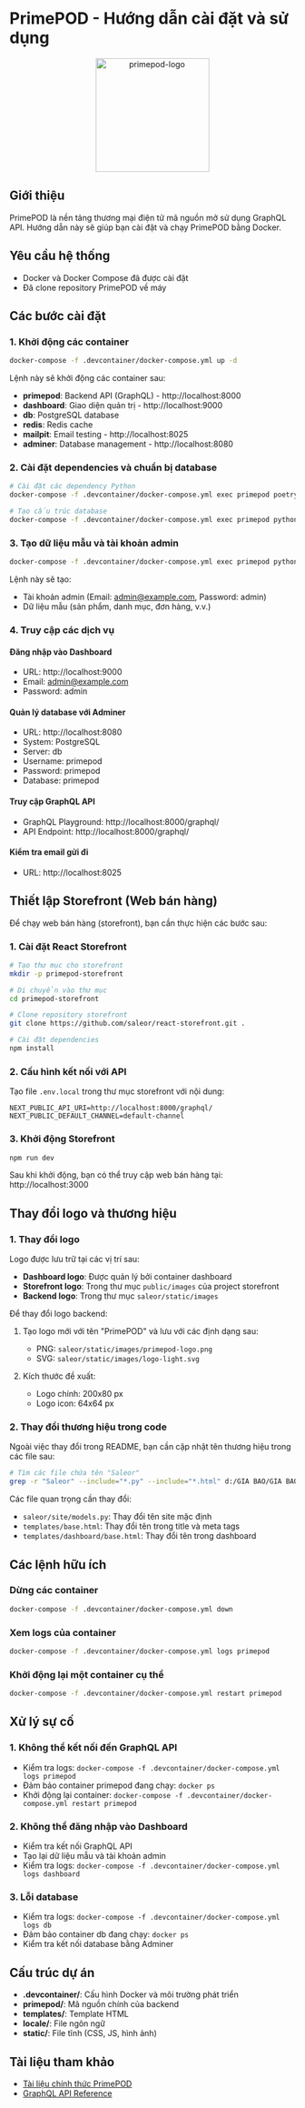 # PrimePOD - Hướng dẫn cài đặt và sử dụng

<div align="center">
  <img width="200" alt="primepod-logo" src="https://user-images.githubusercontent.com/4006792/214636328-8e4f83e8-66cb-4114-a3d8-473eb908b9c3.png">
</div>

## Giới thiệu

PrimePOD là nền tảng thương mại điện tử mã nguồn mở sử dụng GraphQL API. Hướng dẫn này sẽ giúp bạn cài đặt và chạy PrimePOD bằng Docker.

## Yêu cầu hệ thống

- Docker và Docker Compose đã được cài đặt
- Đã clone repository PrimePOD về máy

## Các bước cài đặt

### 1. Khởi động các container

```bash
docker-compose -f .devcontainer/docker-compose.yml up -d
```

Lệnh này sẽ khởi động các container sau:
- **primepod**: Backend API (GraphQL) - http://localhost:8000
- **dashboard**: Giao diện quản trị - http://localhost:9000
- **db**: PostgreSQL database
- **redis**: Redis cache
- **mailpit**: Email testing - http://localhost:8025
- **adminer**: Database management - http://localhost:8080

### 2. Cài đặt dependencies và chuẩn bị database

```bash
# Cài đặt các dependency Python
docker-compose -f .devcontainer/docker-compose.yml exec primepod poetry install

# Tạo cấu trúc database
docker-compose -f .devcontainer/docker-compose.yml exec primepod python manage.py migrate
```

### 3. Tạo dữ liệu mẫu và tài khoản admin

```bash
docker-compose -f .devcontainer/docker-compose.yml exec primepod python manage.py populatedb --createsuperuser
```

Lệnh này sẽ tạo:
- Tài khoản admin (Email: admin@example.com, Password: admin)
- Dữ liệu mẫu (sản phẩm, danh mục, đơn hàng, v.v.)

### 4. Truy cập các dịch vụ

#### Đăng nhập vào Dashboard

- URL: http://localhost:9000
- Email: admin@example.com
- Password: admin

#### Quản lý database với Adminer

- URL: http://localhost:8080
- System: PostgreSQL
- Server: db
- Username: primepod
- Password: primepod
- Database: primepod

#### Truy cập GraphQL API

- GraphQL Playground: http://localhost:8000/graphql/
- API Endpoint: http://localhost:8000/graphql/

#### Kiểm tra email gửi đi

- URL: http://localhost:8025

## Thiết lập Storefront (Web bán hàng)

Để chạy web bán hàng (storefront), bạn cần thực hiện các bước sau:

### 1. Cài đặt React Storefront

```bash
# Tạo thư mục cho storefront
mkdir -p primepod-storefront

# Di chuyển vào thư mục
cd primepod-storefront

# Clone repository storefront
git clone https://github.com/saleor/react-storefront.git .

# Cài đặt dependencies
npm install
```

### 2. Cấu hình kết nối với API

Tạo file `.env.local` trong thư mục storefront với nội dung:

```
NEXT_PUBLIC_API_URI=http://localhost:8000/graphql/
NEXT_PUBLIC_DEFAULT_CHANNEL=default-channel
```

### 3. Khởi động Storefront

```bash
npm run dev
```

Sau khi khởi động, bạn có thể truy cập web bán hàng tại: http://localhost:3000

## Thay đổi logo và thương hiệu

### 1. Thay đổi logo

Logo được lưu trữ tại các vị trí sau:

- **Dashboard logo**: Được quản lý bởi container dashboard
- **Storefront logo**: Trong thư mục `public/images` của project storefront
- **Backend logo**: Trong thư mục `saleor/static/images`

Để thay đổi logo backend:

1. Tạo logo mới với tên "PrimePOD" và lưu với các định dạng sau:
   - PNG: `saleor/static/images/primepod-logo.png`
   - SVG: `saleor/static/images/logo-light.svg`

2. Kích thước đề xuất:
   - Logo chính: 200x80 px
   - Logo icon: 64x64 px

### 2. Thay đổi thương hiệu trong code

Ngoài việc thay đổi trong README, bạn cần cập nhật tên thương hiệu trong các file sau:

```bash
# Tìm các file chứa tên "Saleor"
grep -r "Saleor" --include="*.py" --include="*.html" d:/GIA BAO/GIA BAO/saleor
```

Các file quan trọng cần thay đổi:
- `saleor/site/models.py`: Thay đổi tên site mặc định
- `templates/base.html`: Thay đổi tên trong title và meta tags
- `templates/dashboard/base.html`: Thay đổi tên trong dashboard

## Các lệnh hữu ích

### Dừng các container

```bash
docker-compose -f .devcontainer/docker-compose.yml down
```

### Xem logs của container

```bash
docker-compose -f .devcontainer/docker-compose.yml logs primepod
```

### Khởi động lại một container cụ thể

```bash
docker-compose -f .devcontainer/docker-compose.yml restart primepod
```

## Xử lý sự cố

### 1. Không thể kết nối đến GraphQL API

- Kiểm tra logs: `docker-compose -f .devcontainer/docker-compose.yml logs primepod`
- Đảm bảo container primepod đang chạy: `docker ps`
- Khởi động lại container: `docker-compose -f .devcontainer/docker-compose.yml restart primepod`

### 2. Không thể đăng nhập vào Dashboard

- Kiểm tra kết nối GraphQL API
- Tạo lại dữ liệu mẫu và tài khoản admin
- Kiểm tra logs: `docker-compose -f .devcontainer/docker-compose.yml logs dashboard`

### 3. Lỗi database

- Kiểm tra logs: `docker-compose -f .devcontainer/docker-compose.yml logs db`
- Đảm bảo container db đang chạy: `docker ps`
- Kiểm tra kết nối database bằng Adminer

## Cấu trúc dự án

- **.devcontainer/**: Cấu hình Docker và môi trường phát triển
- **primepod/**: Mã nguồn chính của backend
- **templates/**: Template HTML
- **locale/**: File ngôn ngữ
- **static/**: File tĩnh (CSS, JS, hình ảnh)

## Tài liệu tham khảo

- [Tài liệu chính thức PrimePOD](https://docs.primepod.io/)
- [GraphQL API Reference](https://docs.primepod.io/docs/3.x/developer/graphql/)
